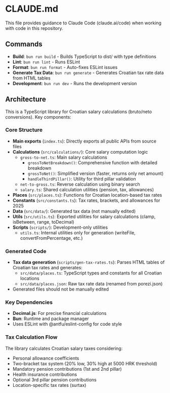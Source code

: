 # CLAUDE.md

This file provides guidance to Claude Code (claude.ai/code) when working with code in this repository.

## Commands

- **Build**: `bun run build` - Builds TypeScript to dist/ with type definitions
- **Lint**: `bun run lint` - Runs ESLint
- **Format**: `bun run format` - Auto-fixes ESLint issues
- **Generate Tax Data**: `bun run generate` - Generates Croatian tax rate data from HTML tables
- **Development**: `bun run dev` - Runs the development version

## Architecture

This is a TypeScript library for Croatian salary calculations (bruto/neto conversions). Key components:

### Core Structure
- **Main exports** (`index.ts`): Directly exports all public APIs from source files
- **Calculations** (`src/calculations/`): Core salary computation logic
  - `gross-to-net.ts`: Main salary calculations
    - `grossToNetBreakdown()`: Comprehensive function with detailed breakdown
    - `grossToNet()`: Simplified version (faster, returns only net amount)
    - `handleThirdPillar()`: Utility for third pillar validation
  - `net-to-gross.ts`: Reverse calculation using binary search
  - `salary.ts`: Shared calculation utilities (pension, tax, allowances)
- **Places** (`src/places.ts`): Functions for Croatian location-based tax rates
- **Constants** (`src/constants.ts`): Tax rates, brackets, and allowances for 2025
- **Data** (`src/data/`): Generated tax data (not manually edited)
- **Utils** (`src/utils.ts`): Exported utilities for salary calculations (clamp, isBetween, range, toDecimal)
- **Scripts** (`scripts/`): Development-only utilities
  - `utils.ts`: Internal utilities only for generation (writeFile, convertFromPercentage, etc.)

### Generated Code
- **Tax data generation** (`scripts/gen-tax-rates.ts`): Parses HTML tables of Croatian tax rates and generates:
  - `src/data/places.ts`: TypeScript types and constants for all Croatian locations
  - `src/data/places.json`: Raw tax rate data (renamed from porezi.json)
- Generated files should not be manually edited

### Key Dependencies
- **Decimal.js**: For precise financial calculations
- **Bun**: Runtime and package manager
- Uses ESLint with @antfu/eslint-config for code style

### Tax Calculation Flow
The library calculates Croatian salary taxes considering:
- Personal allowance coefficients
- Two-bracket tax system (20% low, 30% high at 5000 HRK threshold)
- Mandatory pension contributions (1st and 2nd pillar)
- Health insurance contributions
- Optional 3rd pillar pension contributions
- Location-specific tax rates (surtax)
